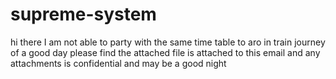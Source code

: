# supreme-system
hi there I am not able to party with the same time table to aro in train journey of a good day please find the attached file is attached to this email and any attachments is confidential and may be a good night 
